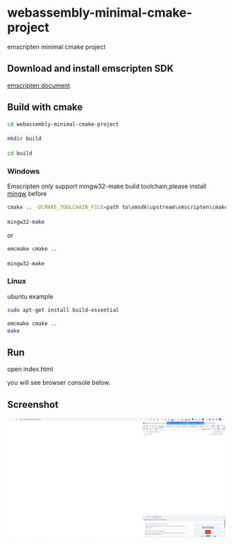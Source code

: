 # webassembly-minimal-cmake-project
emscripten minimal cmake project

## Download and install emscripten SDK
[emscripten document](https://emscripten.org/docs/getting_started/downloads.html)

## Build with cmake
```bash
cd webassembly-minimal-cmake-project

mkdir build

cd build
```

### Windows
Emscripten only support mingw32-make build toolchain,please install [mingw](https://github.com/mstorsjo/llvm-mingw) before
```bash
cmake .. -DCMAKE_TOOLCHAIN_FILE=path to\emsdk\upstream\emscripten\cmake\Modules\Platform\Emscripten.cmake -DCMAKE_CROSSCOMPILING_EMULATOR=path to/emsdk/node/14.18.2_64bit/bin/node.exe -G "MinGW Makefiles"

mingw32-make
```

or
```bash
emcmake cmake ..

mingw32-make
```

### Linux

ubuntu example

```bash
sudo apt-get install build-essential
```

```bash
emcmake cmake ..
make
```

## Run
open index.html

you will see browser console below.

## Screenshot
![Screenshot](docs/imgs/screenshot.png)